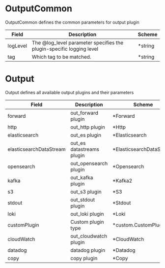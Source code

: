 # OutputCommon

OutputCommon defines the common parameters for output plugin


| Field | Description | Scheme |
| ----- | ----------- | ------ |
| logLevel | The @log_level parameter specifies the plugin-specific logging level | *string |
| tag | Which tag to be matched. | *string |
# Output

Output defines all available output plugins and their parameters


| Field | Description | Scheme |
| ----- | ----------- | ------ |
| forward | out_forward plugin | *Forward |
| http | out_http plugin | *Http |
| elasticsearch | out_es plugin | *Elasticsearch |
| elasticsearchDataStream | out_es datastreams plugin | *ElasticsearchDataStream |
| opensearch | out_opensearch plugin | *Opensearch |
| kafka | out_kafka plugin | *Kafka2 |
| s3 | out_s3 plugin | *S3 |
| stdout | out_stdout plugin | *Stdout |
| loki | out_loki plugin | *Loki |
| customPlugin | Custom plugin type | *custom.CustomPlugin |
| cloudWatch | out_cloudwatch plugin | *CloudWatch |
| datadog | datadog plugin | *Datadog |
| copy | copy plugin | *Copy |
